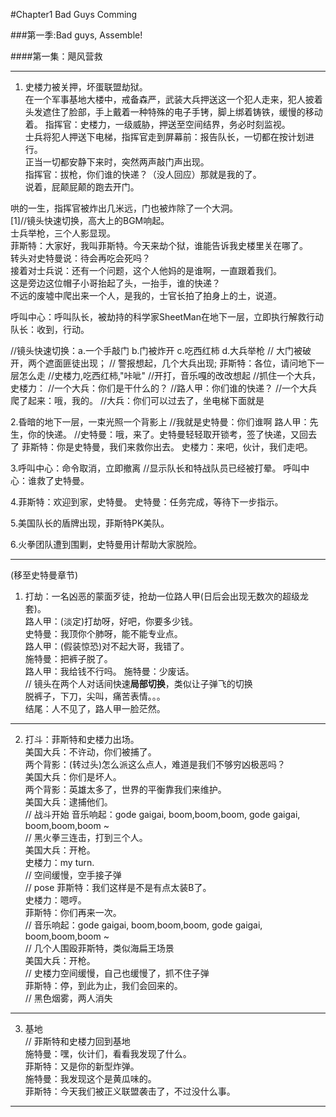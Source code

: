 #Chapter1 Bad Guys Comming

###第一季:Bad guys, Assemble!

####第一集：飓风营救

--------------------------

1. 史楼力被关押，坏蛋联盟劫狱。  
在一个军事基地大楼中，戒备森严，武装大兵押送这一个犯人走来，犯人披着头发遮住了脸部，手上戴着一种特殊的电子手铐，脚上绑着铸铁，缓慢的移动着。
指挥官：史楼力，一级威胁，押送至空间结界，务必时刻监视。  
士兵将犯人押送下电梯，指挥官走到屏幕前：报告队长，一切都在按计划进行。  
正当一切都安静下来时，突然两声敲门声出现。  
指挥官：拔枪，你们谁的快递？（没人回应）那就是我的了。  
说着，屁颠屁颠的跑去开门。  

哄的一生，指挥官被炸出几米远，门也被炸除了一个大洞。   
[1]//镜头快速切换，高大上的BGM响起。  
士兵举枪，三个人影显现。   
菲斯特：大家好，我叫菲斯特。今天来劫个狱，谁能告诉我史楼里关在哪了。  
转头对史特曼说：待会再吃会死吗？  
接着对士兵说：还有一个问题，这个人他妈的是谁啊，一直跟着我们。  
这是旁边这位帽子小哥抬起了头，一抬手，谁的快递？  
不远的废墟中爬出来一个人，是我的，士官长拍了拍身上的土，说道。


呼叫中心：呼叫队长，被劫持的科学家SheetMan在地下一层，立即执行解救行动
   队长：收到，行动。

//镜头快速切换：a.一个手敲门 b.门被炸开 c.吃西红柿 d.大兵举枪
// 大门被破开，两个遮面匪徒出现；
// 警报想起，几个大兵出现;
  菲斯特：各位，请问地下一层怎么走
//史楼力,吃西红柿,"咔呲"
//开打，音乐嘎的改改想起
//抓住一个大兵，史楼力：
//一个大兵：你们是干什么的？
//路人甲：你们谁的快递？
//一个大兵爬了起来：哦，我的。
//大兵：你们可以过去了，坐电梯下面就是

2.昏暗的地下一层，一束光照一个背影上
//我就是史特曼：你们谁啊
路人甲：先生，你的快递。
//史特曼：哦，来了。史特曼轻轻取开锁考，签了快递，又回去了
菲斯特：你是史特曼，我们来救你出去。
史楼力：来吧，伙计，我们走吧。

3.呼叫中心：命令取消，立即撤离
//显示队长和特战队员已经被打晕。
呼叫中心：谁救了史特曼。

4.菲斯特：欢迎到家，史特曼。
史特曼：任务完成，等待下一步指示。

5.美国队长的盾牌出现，菲斯特PK美队。

6.火拳团队遭到围剿，史特曼用计帮助大家脱险。

--------------------------
(移至史特曼章节)
1. 打劫：一名凶恶的蒙面歹徒，抢劫一位路人甲(日后会出现无数次的超级龙套)。  
路人甲：(淡定)打劫呀，好吧，你要多少钱。  
史特曼：我顶你个肺呀，能不能专业点。  
路人甲：(假装惊恐)对不起大哥，我错了。    
施特曼：把裤子脱了。  
路人甲：我给钱不行吗。
施特曼：少废话。  
// 镜头在两个人对话间快速**局部切换**，类似让子弹飞的切换  
脱裤子，下刀，尖叫，痛苦表情。。。  
结尾：人不见了，路人甲一脸茫然。  

--------------------------

2. 打斗：菲斯特和史楼力出场。  
美国大兵：不许动，你们被捕了。  
两个背影：(转过头)怎么派这么点人，难道是我们不够穷凶极恶吗？  
美国大兵：你们是坏人。  
两个背影：英雄太多了，世界的平衡靠我们来维护。  
美国大兵：逮捕他们。  
// 战斗开始  音乐响起：gode gaigai, boom,boom,boom, gode gaigai, boom,boom,boom ~  
// 黑火拳三连击，打到三个人。  
美国大兵：开枪。  
史楼力：my turn.  
// 空间缓慢，空手接子弹  
// pose 
菲斯特：我们这样是不是有点太装B了。  
史楼力：嗯哼。  
菲斯特：你们再来一次。  
// 音乐响起：gode gaigai, boom,boom,boom, gode gaigai, boom,boom,boom ~    
// 几个人围殴菲斯特，类似海扁王场景  
美国大兵：开枪。  
// 史楼力空间缓慢，自己也缓慢了，抓不住子弹  
菲斯特：停，到此为止，我们会回来的。  
// 黑色烟雾，两人消失  

--------------------------

3. 基地    
// 菲斯特和史楼力回到基地    
施特曼：嘿，伙计们，看看我发现了什么。  
菲斯特：又是你的新型炸弹。  
施特曼：我发现这个是黄瓜味的。    
菲斯特：今天我们被正义联盟袭击了，不过没什么事。  

--------------------------
